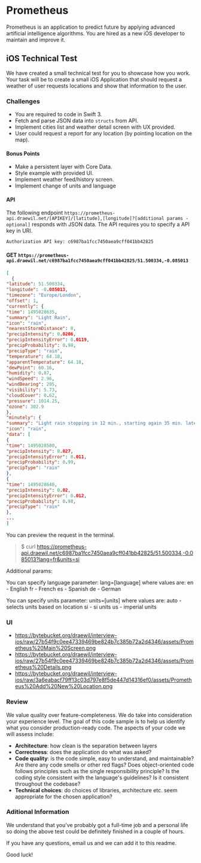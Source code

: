 # Prometheus
Prometheus is an application to predict future by applying advanced artificial intelligence algorithms. You are hired as a new iOS developer to maintain and improve it.

## iOS Technical Test

We have created a small technical test for you to showcase how you work. Your task will be to create a small iOS Application that should request a weather of user requests locations and show that information to the user.

### Challenges

* You are required to code in Swift 3.
* Fetch and parse JSON data into `structs` from API.
* Implement cities list and weather detail screen with UX provided.
* User could request a report for any location (by pointing location on the map).

#### Bonus Points

* Make a persistent layer with Core Data.
* Style example with provided UI.
* Implement weather feed/history screen.
* Implement change of units and language

#### API

The following endpoint `https://prometheus-api.draewil.net/[APIKEY]/[latitude],[longitude]?[additional params - optional]` responds with JSON data. The API requires you to specify a API key in URI.

`Authorization API key: c6987ba1fcc7450aea9cff041bb42825`

#### GET `https://prometheus-api.draewil.net/c6987ba1fcc7450aea9cff041bb42825/51.500334,-0.085013`
```json 
[
  {
"latitude": 51.500334,
"longitude": -0.085013,
"timezone": "Europe/London",
"offset": 1,
"currently": {
"time": 1495028635,
"summary": "Light Rain",
"icon": "rain",
"nearestStormDistance": 0,
"precipIntensity": 0.0206,
"precipIntensityError": 0.0119,
"precipProbability": 0.98,
"precipType": "rain",
"temperature": 64.18,
"apparentTemperature": 64.18,
"dewPoint": 60.16,
"humidity": 0.87,
"windSpeed": 2.96,
"windBearing": 295,
"visibility": 5.73,
"cloudCover": 0.62,
"pressure": 1014.25,
"ozone": 302.9
},
"minutely": {
"summary": "Light rain stopping in 12 min., starting again 35 min. later.",
"icon": "rain",
"data": [
{
"time": 1495028580,
"precipIntensity": 0.027,
"precipIntensityError": 0.011,
"precipProbability": 0.99,
"precipType": "rain"
},
{
"time": 1495028640,
"precipIntensity": 0.02,
"precipIntensityError": 0.012,
"precipProbability": 0.98,
"precipType": "rain"
},
...
]
```

You can preview the request in the terminal.
> $ curl https://prometheus-api.draewil.net/c6987ba1fcc7450aea9cff041bb42825/51.500334,-0.085013?lang=fr&units=si

Additional params:

You can specify language parameter:
lang=[language]
where values are:
en - English
fr - French
es - Spanish
de - German

You can specify units parameter:
units=[units]
where values are:
auto - selects units based on location
si - si units
us - imperial units


### UI

* https://bytebucket.org/draewil/interview-ios/raw/27b54f9c0ee47339469be824b7c385b72a2d4346/assets/Prometheus%20Main%20Screen.png
* https://bytebucket.org/draewil/interview-ios/raw/27b54f9c0ee47339469be824b7c385b72a2d4346/assets/Prometheus%20Details.png
* https://bytebucket.org/draewil/interview-ios/raw/3a6eabacf79ff13c03d797e8f5de447d14316ef0/assets/Prometheus%20Add%20New%20Location.png


### Review

We value quality over feature-completeness. We do take into consideration your experience level. The goal of this code sample is to help us identify what you consider production-ready code. 
The aspects of your code we will assess include:

* **Architecture**: how clean is the separation between layers
* **Correctness**: does the application do what was asked? 
* **Code quality**: is the code simple, easy to understand, and maintainable? Are there any code smells or other red flags? Does object-oriented code follows principles such as the single responsibility principle? Is the coding style consistent with the language's guidelines? Is it consistent throughout the codebase?
* **Technical choices**: do choices of libraries, architecture etc. seem appropriate for the chosen application?


### Aditional Information

We understand that you’ve probably got a full-time job and a personal life so doing the above test could be definitely finished in a couple of hours.

If you have any questions, email us and we can add it to this readme.

Good luck!